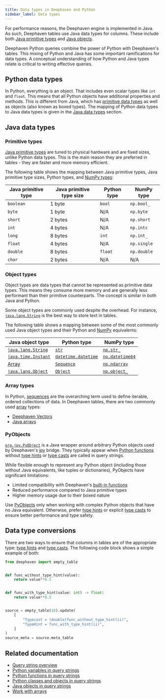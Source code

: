 ```yaml
---
title: Data types in Deephaven and Python
sidebar_label: Data types
---
```


For performance reasons, the Deephaven engine is implemented in Java. As such, Deephaven tables use Java data types for columns. These include both [Java primitive types](https://docs.oracle.com/javase/tutorial/java/nutsandbolts/datatypes.html) and [Java objects](https://docs.oracle.com/en/java/javase/17/docs/api/java.base/java/lang/Object.html).

Deephaven Python queries combine the power of Python with Deephaven's tables. This mixing of Python and Java has some important ramifications for data types. A conceptual understanding of how Python and Java types relate is critical to writing effective queries.

## Python data types

In Python, everything is an object. That includes even scalar types like `int` and `float`. This means that all Python objects have additional properties and methods. This is different from Java, which has [primitive data types](#primitive-types) as well as objects (also known as boxed types). The mapping of Python data types to Java data types is given in the [Java data types](#java-data-types) section.

## Java data types

### Primitive types

[Java primitive types](https://docs.oracle.com/javase/tutorial/java/nutsandbolts/datatypes.html) are tuned to physical hardware and are fixed sizes, unlike Python data types. This is the main reason they are preferred in tables - they are faster and more memory efficient.

The following table shows the mapping between Java primitive types, Java primitive type sizes, Python types, and [NumPy types](https://numpy.org/devdocs/user/basics.types.html):

| Java primitive type | Java primitive type size | Python type | NumPy type  |
| ------------------- | ------------------------ | ----------- | ----------- |
| `boolean`           | 1 byte                   | `bool`      | `np.bool_`  |
| `byte`              | 1 byte                   | N/A         | `np.byte`   |
| `short`             | 2 bytes                  | N/A         | `np.short`  |
| `int`               | 4 bytes                  | N/A         | `np.intc`   |
| `long`              | 8 bytes                  | `int`       | `np.int_`   |
| `float`             | 4 bytes                  | N/A         | `np.single` |
| `double`            | 8 bytes                  | `float`     | `np.double` |
| `char`              | 2 bytes                  | N/A         | N/A         |

### Object types

Object types are data types that cannot be represented as primitive data types. This means they consume more memory and are generally less performant than their primitive counterparts. The concept is similar in both Java and Python.

Some object types are commonly used despite the overhead. For instance, [`java.lang.String`](https://docs.oracle.com/en/java/javase/17/docs/api/java.base/java/lang/String.html) is the best way to store text in tables.

The following table shows a mapping between some of the most commonly used Java object types and their Python and [NumPy](https://numpy.org/) equivalents:

| Java object type                                                                                           | Python type                                                                              | NumPy type                                                                                      |
| ---------------------------------------------------------------------------------------------------------- | ---------------------------------------------------------------------------------------- | ----------------------------------------------------------------------------------------------- |
| [`java.lang.String`](https://docs.oracle.com/en/java/javase/17/docs/api/java.base/java/lang/String.html)   | [`str`](https://docs.python.org/3/library/stdtypes.html#text-sequence-type-str)          | [`np.str_`](https://numpy.org/devdocs/reference/arrays.scalars.html#numpy.str_)                 |
| [`java.time.Instant`](https://docs.oracle.com/en/java/javase/17/docs/api/java.base/java/time/Instant.html) | [`datetime.datetime`](https://docs.python.org/3/library/datetime.html#datetime.datetime) | [`np.datetime64`](https://numpy.org/doc/stable/reference/arrays.scalars.html#numpy.datetime64) |
| [Array](https://docs.oracle.com/javase/specs/jls/se7/html/jls-10.html)                                     | [`Sequence`](https://docs.python.org/3/glossary.html#term-sequence)                      | [`np.ndarray`](https://numpy.org/devdocs/reference/arrays.html)                                 |
| [`java.lang.Object`](https://docs.oracle.com/en/java/javase/17/docs/api/java.base/java/lang/Object.html)   | [`Object`](https://docs.python.org/3/glossary.html#term-object)                          | [`np.object_`](https://numpy.org/doc/stable/reference/arrays.dtypes.html)                       |

### Array types

In Python, [sequences](https://docs.python.org/3/glossary.html#term-sequence) are the overarching term used to define iterable, ordered collections of data. In Deephaven tables, there are two commonly used [array](./work-with-arrays.md) types:

- [Deephaven Vectors](../reference/query-language/types/arrays.md)
- [Java arrays](https://docs.oracle.com/en/java/javase/17/docs/api/java.base/java/util/Arrays.html)

### PyObjects

[`org.jpy.PyObject`](./pyobjects.md) is a Java wrapper around arbitrary Python objects used by Deephaven's [jpy](./use-jpy.md) bridge. They typically appear when [Python functions](./python-functions.md) without [type hints](./python-functions.md#type-hints) or [type casts](./casting.md) are called in query strings.

While flexible enough to represent any Python object (including those without Java equivalents, like tuples or dictionaries), PyObjects have significant limitations:

- Limited compatibility with Deephaven's [built-in functions](./built-in-functions.md)
- Reduced performance compared to Java primitive types
- Higher memory usage due to their boxed nature

Use [PyObjects](./pyobjects.md) only when working with complex Python objects that have no Java equivalent. Otherwise, prefer [type hints](./python-functions.md#type-hints) or explicit [type casts](./casting.md) to ensure better performance and type safety.

## Data type conversions

There are two ways to ensure that columns in tables are of the appropriate type: [type hints](./python-functions.md#type-hints) and [type casts](./casting.md). The following code block shows a simple example of both:

```python order=source,source_meta
from deephaven import empty_table


def func_without_type_hint(value):
    return value**0.5


def func_with_type_hint(value: int) -> float:
    return value**0.5


source = empty_table(10).update(
    [
        "Typecast = (double)func_without_type_hint(ii)",
        "TypeHint = func_with_type_hint(ii)",
    ]
)
source_meta = source.meta_table
```

## Related documentation

- [Query string overview](./query-string-overview.md)
- [Python variables in query strings](./python-variables.md)
- [Python functions in query strings](./python-functions.md)
- [Python classes and objects in query strings](./python-classes.md)
- [Java objects in query strings](./java-classes.md)
- [Work with arrays](./work-with-arrays.md)
